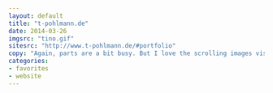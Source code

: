 ```yaml
---
layout: default
title: "t-pohlmann.de"
date: 2014-03-26
imgsrc: "tino.gif"
sitesrc: "http://www.t-pohlmann.de/#portfolio"
copy: "Again, parts are a bit busy. But I love the scrolling images visible through cutout letters, and I think the selection states are great. In fact, I wish the non-selected state were the more subtle faded out style instead."
categories:
- favorites
- website
---
```


    
    
    

    
    